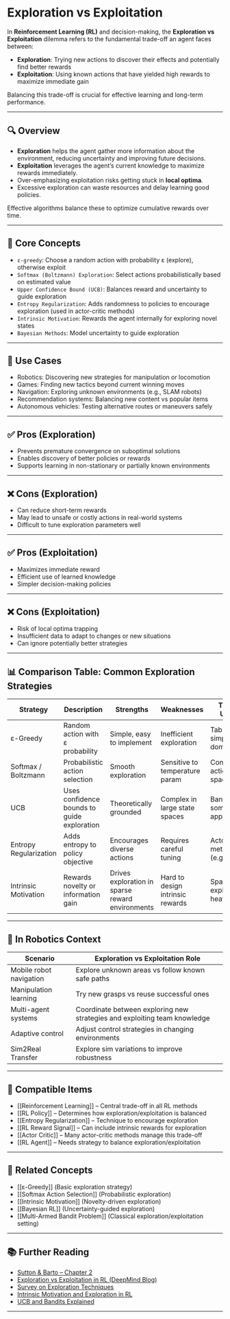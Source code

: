 # Exploration vs Exploitation

In **Reinforcement Learning (RL)** and decision-making, the **Exploration vs Exploitation** dilemma refers to the fundamental trade-off an agent faces between:

- **Exploration**: Trying new actions to discover their effects and potentially find better rewards  
- **Exploitation**: Using known actions that have yielded high rewards to maximize immediate gain  

Balancing this trade-off is crucial for effective learning and long-term performance.

---

## 🔍 Overview

- **Exploration** helps the agent gather more information about the environment, reducing uncertainty and improving future decisions.  
- **Exploitation** leverages the agent’s current knowledge to maximize rewards immediately.  
- Over-emphasizing exploitation risks getting stuck in **local optima**.  
- Excessive exploration can waste resources and delay learning good policies.  

Effective algorithms balance these to optimize cumulative rewards over time.

---

## 🧠 Core Concepts

- `ε-greedy`: Choose a random action with probability ε (explore), otherwise exploit  
- `Softmax (Boltzmann) Exploration`: Select actions probabilistically based on estimated value  
- `Upper Confidence Bound (UCB)`: Balances reward and uncertainty to guide exploration  
- `Entropy Regularization`: Adds randomness to policies to encourage exploration (used in actor-critic methods)  
- `Intrinsic Motivation`: Rewards the agent internally for exploring novel states  
- `Bayesian Methods`: Model uncertainty to guide exploration  

---

## 🧰 Use Cases

- Robotics: Discovering new strategies for manipulation or locomotion  
- Games: Finding new tactics beyond current winning moves  
- Navigation: Exploring unknown environments (e.g., SLAM robots)  
- Recommendation systems: Balancing new content vs popular items  
- Autonomous vehicles: Testing alternative routes or maneuvers safely  

---

## ✅ Pros (Exploration)

- Prevents premature convergence on suboptimal solutions  
- Enables discovery of better policies or rewards  
- Supports learning in non-stationary or partially known environments  

---

## ❌ Cons (Exploration)

- Can reduce short-term rewards  
- May lead to unsafe or costly actions in real-world systems  
- Difficult to tune exploration parameters well  

---

## ✅ Pros (Exploitation)

- Maximizes immediate reward  
- Efficient use of learned knowledge  
- Simpler decision-making policies  

---

## ❌ Cons (Exploitation)

- Risk of local optima trapping  
- Insufficient data to adapt to changes or new situations  
- Can ignore potentially better strategies  

---

## 📊 Comparison Table: Common Exploration Strategies

| Strategy           | Description                                    | Strengths                 | Weaknesses                   | Typical Usage                   |
|--------------------|------------------------------------------------|---------------------------|------------------------------|--------------------------------|
| ε-Greedy           | Random action with ε probability                | Simple, easy to implement | Inefficient exploration       | Tabular RL, simple domains      |
| Softmax / Boltzmann| Probabilistic action selection                  | Smooth exploration        | Sensitive to temperature param| Continuous action spaces        |
| UCB                | Uses confidence bounds to guide exploration    | Theoretically grounded    | Complex in large state spaces | Bandits, some RL applications   |
| Entropy Regularization | Adds entropy to policy objective             | Encourages diverse actions| Requires careful tuning       | Actor-Critic methods (e.g., PPO)|
| Intrinsic Motivation| Rewards novelty or information gain            | Drives exploration in sparse reward environments | Hard to design intrinsic rewards | Sparse RL, exploration-heavy tasks |

---

## 🤖 In Robotics Context

| Scenario                  | Exploration vs Exploitation Role                        |
|---------------------------|---------------------------------------------------------|
| Mobile robot navigation   | Explore unknown areas vs follow known safe paths        |
| Manipulation learning     | Try new grasps vs reuse successful ones                  |
| Multi-agent systems       | Coordinate between exploring new strategies and exploiting team knowledge |
| Adaptive control          | Adjust control strategies in changing environments       |
| Sim2Real Transfer         | Explore sim variations to improve robustness              |

---

## 🔧 Compatible Items

- [[Reinforcement Learning]] – Central trade-off in all RL methods  
- [[RL Policy]] – Determines how exploration/exploitation is balanced  
- [[Entropy Regularization]] – Technique to encourage exploration  
- [[RL Reward Signal]] – Can include intrinsic rewards for exploration  
- [[Actor Critic]] – Many actor-critic methods manage this trade-off  
- [[RL Agent]] – Needs strategy to balance exploration/exploitation  

---

## 🔗 Related Concepts

- [[ε-Greedy]] (Basic exploration strategy)  
- [[Softmax Action Selection]] (Probabilistic exploration)  
- [[Intrinsic Motivation]] (Novelty-driven exploration)  
- [[Bayesian RL]] (Uncertainty-guided exploration)  
- [[Multi-Armed Bandit Problem]] (Classical exploration/exploitation setting)  

---

## 📚 Further Reading

- [Sutton & Barto – Chapter 2](http://incompleteideas.net/book/the-book.html)  
- [Exploration vs Exploitation in RL (DeepMind Blog)](https://deepmind.com/research/highlighted-research/exploration)  
- [Survey on Exploration Techniques](https://arxiv.org/abs/1805.00909)  
- [Intrinsic Motivation and Exploration in RL](https://arxiv.org/abs/1708.02190)  
- [UCB and Bandits Explained](https://web.stanford.edu/~bvr/pubs/bandits.pdf)  

---
